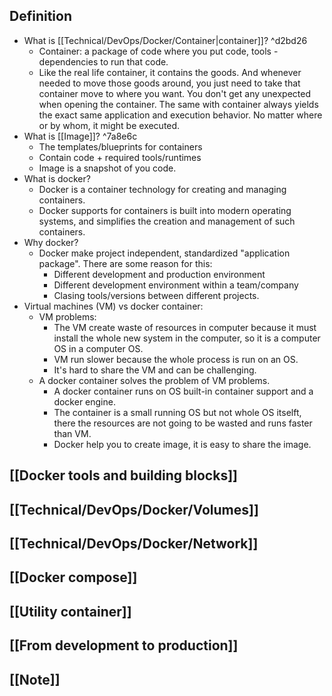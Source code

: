 ## Definition
- What is [[Technical/DevOps/Docker/Container|container]]? ^d2bd26
	- Container: a package of code where you put code, tools - dependencies to run that code.
	- Like the real life container, it contains the goods. And whenever needed to move those goods around, you just need to take that container move to where you want. You don't get any unexpected when opening the container. The same with container always yields the exact same application and execution behavior. No matter where or by whom, it might be executed.
- What is [[Image]]? ^7a8e6c
	- The templates/blueprints for containers
	- Contain code + required tools/runtimes
	- Image is a snapshot of  you code.
- What is docker?
	- Docker is a container technology for creating and managing containers.
	- Docker supports for containers is built into modern operating systems, and simplifies the creation and management of such containers.
- Why docker?
	- Docker make project independent, standardized "application package". There are some reason for this:
		- Different development and production environment
		- Different development environment within a team/company
		- Clasing tools/versions between different projects.
- Virtual machines (VM) vs docker container:
	- VM problems:
		- The VM create waste of resources in computer because it must install the whole new system in the computer, so it is a computer OS in a computer OS.
		- VM run slower because the whole process is run on an OS.
		- It's hard to share the VM and can be challenging.
	- A docker container solves the problem of VM problems. 
		- A docker container runs on OS built-in container support and a docker engine. 
		- The container is a small running OS but not whole OS itselft, there the resources are not going to be wasted and runs faster than VM.
		- Docker help you to create image, it is easy to share the image.
## [[Docker tools and building blocks]]
## [[Technical/DevOps/Docker/Volumes]]
## [[Technical/DevOps/Docker/Network]]
## [[Docker compose]]
## [[Utility container]]
## [[From development to production]]
## [[Note]]
